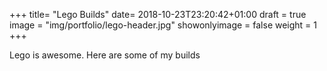 +++
title= "Lego Builds"
date= 2018-10-23T23:20:42+01:00
draft = true
image = "img/portfolio/lego-header.jpg"
showonlyimage = false
weight = 1
+++

Lego is awesome. Here are some of my builds
